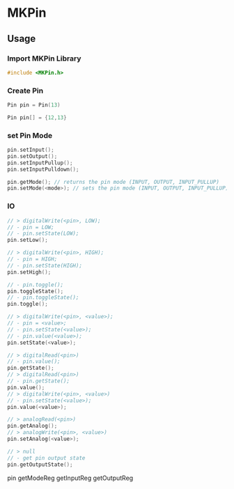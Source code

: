 # MKPin

## Usage

### Import MKPin Library

```cpp
#include <MKPin.h>
```

### Create Pin

```cpp
Pin pin = Pin(13)
```

```cpp
Pin pin[] = {12,13}
```

### set Pin Mode

```cpp
pin.setInput();
pin.setOutput();
pin.setInputPullup();
pin.setInputPulldown();

pin.getMode(); // returns the pin mode (INPUT, OUTPUT, INPUT_PULLUP)
pin.setMode(<mode>); // sets the pin mode (INPUT, OUTPUT, INPUT_PULLUP)
```

### IO

```cpp
// > digitalWrite(<pin>, LOW);
// - pin = LOW;
// - pin.setState(LOW);
pin.setLow();

// > digitalWrite(<pin>, HIGH);
// - pin = HIGH;
// - pin.setState(HIGH);
pin.setHigh();

// - pin.toggle();
pin.toggleState();
// - pin.toggleState();
pin.toggle();

// > digitalWrite(<pin>, <value>);
// - pin = <value>;
// - pin.setState(<value>);
// - pin.value(<value>);
pin.setState(<value>);

// > digitalRead(<pin>)
// - pin.value();
pin.getState();
// > digitalRead(<pin>)
// - pin.getState();
pin.value();
// > digitalWrite(<pin>, <value>)
// - pin.setState(<value>);
pin.value(<value>);

// > analogRead(<pin>)
pin.getAnalog();
// > analogWrite(<pin>, <value>)
pin.setAnalog(<value>);

// > null
// - get pin output state
pin.getOutputState();
```

pin
getModeReg
getInputReg
getOutputReg

